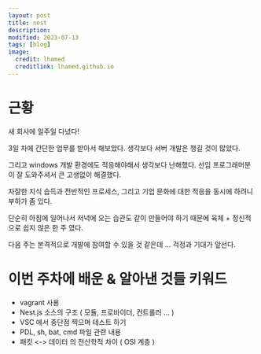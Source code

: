 ```yaml
---
layout: post
title: nest
description: 
modified: 2023-07-13
tags: [blog]
image:
  credit: lhamed
  creditlink: lhamed.github.io
---
```


# 근황
새 회사에 일주일 다녔다!

3일 차에 간단한 업무를 받아서 해보았다. 생각보다 서버 개발은 챙길 것이 많았다.

그리고 windows 개발 환경에도 적응해야해서 생각보다 난해했다. 선임 프로그래머분이 잘 도와주셔서 큰 고생없이 해결했다.

자잘한 지식 습득과 전반적인 프로세스, 그리고 기업 문화에 대한 적응을 동시에 하려니 부하가 좀 있다.

단순히 아침에 일어나서 저녁에 오는 습관도 같이 만들어야 하기 때문에 육체 + 정신적으로 쉽지 않은 한 주 였다.

다음 주는 본격적으로 개발에 참여할 수 있을 것 같은데 ... 걱정과 기대가 앞선다.

# 이번 주차에 배운 & 알아낸 것들 키워드
- vagrant 사용
- Nest.js 소스의 구조 ( 모듈, 프로바이더, 컨트롤러 ... )
- VSC 에서 중단점 찍으며 테스트 하기
- PDL, sh, bat, cmd 파일 관련 내용
- 패킷 <-> 데이터 의 전산학적 차이 ( OSI 계층 )




